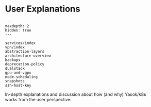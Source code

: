 # User Explanations

```{toctree}
---
maxdepth: 2
hidden: true
---

services/index
vpn/index
abstraction-layers
architecture-overview
backups
deprecation-policy
dualstack
gpu-and-vgpu
node-scheduling
snapshots
ssh-host-key
```

In-depth explanations and discussion about how (and why) Yaook/k8s works from the user perspective.
